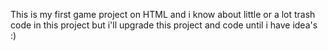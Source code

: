 This is my first game project on HTML and i know about little or a lot trash code in this project but i'll upgrade this project and code until i have idea's :)
